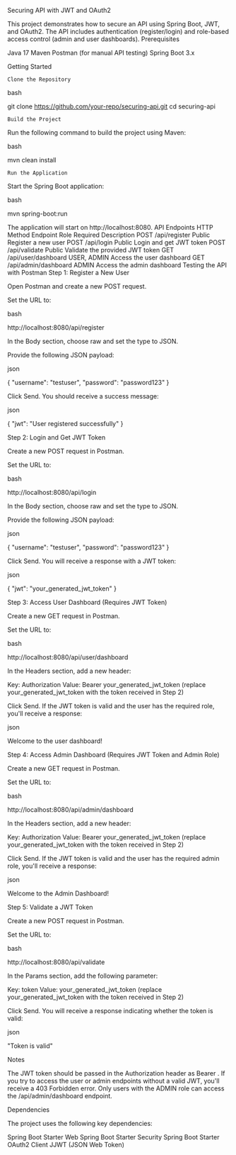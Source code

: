 Securing API with JWT and OAuth2

This project demonstrates how to secure an API using Spring Boot, JWT, and OAuth2. The API includes authentication (register/login) and role-based access control (admin and user dashboards). Prerequisites

Java 17
Maven
Postman (for manual API testing)
Spring Boot 3.x

Getting Started

    Clone the Repository

bash

git clone https://github.com/your-repo/securing-api.git cd securing-api

    Build the Project

Run the following command to build the project using Maven:

bash

mvn clean install

    Run the Application

Start the Spring Boot application:

bash

mvn spring-boot:run

The application will start on http://localhost:8080. API Endpoints HTTP Method Endpoint Role Required Description POST /api/register Public Register a new user POST /api/login Public Login and get JWT token POST /api/validate Public Validate the provided JWT token GET /api/user/dashboard USER, ADMIN Access the user dashboard GET /api/admin/dashboard ADMIN Access the admin dashboard Testing the API with Postman Step 1: Register a New User

Open Postman and create a new POST request.

Set the URL to:

bash

http://localhost:8080/api/register

In the Body section, choose raw and set the type to JSON.

Provide the following JSON payload:

json

{ "username": "testuser", "password": "password123" }

Click Send. You should receive a success message:

json

{
    "jwt": "User registered successfully"
}

Step 2: Login and Get JWT Token

Create a new POST request in Postman.

Set the URL to:

bash

http://localhost:8080/api/login

In the Body section, choose raw and set the type to JSON.

Provide the following JSON payload:

json

{ "username": "testuser", "password": "password123" }

Click Send. You will receive a response with a JWT token:

json

{
    "jwt": "your_generated_jwt_token"
}

Step 3: Access User Dashboard (Requires JWT Token)

Create a new GET request in Postman.

Set the URL to:

bash

http://localhost:8080/api/user/dashboard

In the Headers section, add a new header:

Key: Authorization
Value: Bearer your_generated_jwt_token (replace your_generated_jwt_token with the token received in Step 2)

Click Send. If the JWT token is valid and the user has the required role, you'll receive a response:

json

Welcome to the user dashboard!

Step 4: Access Admin Dashboard (Requires JWT Token and Admin Role)

Create a new GET request in Postman.

Set the URL to:

bash

http://localhost:8080/api/admin/dashboard

In the Headers section, add a new header:

Key: Authorization
Value: Bearer your_generated_jwt_token (replace your_generated_jwt_token with the token received in Step 2)

Click Send. If the JWT token is valid and the user has the required admin role, you'll receive a response:

json

Welcome to the Admin Dashboard!

Step 5: Validate a JWT Token

Create a new POST request in Postman.

Set the URL to:

bash

http://localhost:8080/api/validate

In the Params section, add the following parameter:

Key: token
Value: your_generated_jwt_token (replace your_generated_jwt_token with the token received in Step 2)

Click Send. You will receive a response indicating whether the token is valid:

json

"Token is valid"

Notes

The JWT token should be passed in the Authorization header as Bearer <token>.
If you try to access the user or admin endpoints without a valid JWT, you'll receive a 403 Forbidden error.
Only users with the ADMIN role can access the /api/admin/dashboard endpoint.

Dependencies

The project uses the following key dependencies:

Spring Boot Starter Web
Spring Boot Starter Security
Spring Boot Starter OAuth2 Client
JJWT (JSON Web Token)
